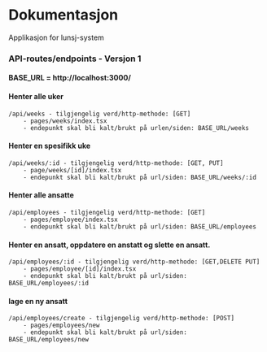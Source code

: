 # Dokumentasjon

Applikasjon for lunsj-system

### API-routes/endpoints - Versjon 1

#### BASE_URL = http://localhost:3000/

#### Henter alle uker

```
/api/weeks - tilgjengelig verd/http-methode: [GET]
    - pages/weeks/index.tsx
    - endepunkt skal bli kalt/brukt på urlen/siden: BASE_URL/weeks
```

#### Henter en spesifikk uke

```
/api/weeks/:id - tilgjengelig verd/http-methode: [GET, PUT]
    - page/weeks/[id]/index.tsx
    - endepunkt skal bli kalt/brukt på url/siden: BASE_URL/weeks/:id
```

#### Henter alle ansatte

```
/api/employees - tilgjengelig verd/http-methode: [GET]
    - pages/employee/index.tsx
    - endepunkt skal bli kalt/brukt på url/siden: BASE_URL/employees
```

#### Henter en ansatt, oppdatere en anstatt og slette en ansatt.

```
/api/employees/:id - tilgjengelig verd/http-methode: [GET,DELETE PUT]
    - pages/employee/[id]/index.tsx
    - endepunkt skal bli kalt/brukt på url/siden: BASE_URL/employees/:id
```

#### lage en ny ansatt

```
/api/employees/create - tilgjengelig verd/http-methode: [POST]
    - pages/employees/new
    - endepunkt skal bli kalt/brukt på url/siden: BASE_URL/employees/new
```
